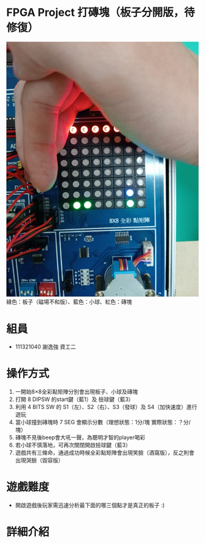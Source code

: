# FPGA Project 打磚塊（板子分開版，待修復）
![image](有想法的板子.jpg)
綠色：板子（磁場不和版）、藍色：小球、紅色：磚塊
# 組員
- 111321040 謝逸強 資工二
# 操作方式
1. 一開始8×8全彩點矩陣分別會出現板子、小球及磚塊
2. 打開 8 DIPSW 的start鍵（藍1）及 撿球鍵（藍3）
3. 利用 4 BITS SW 的 S1（左）、S2（右）、S3（發球）及 S4（加快速度）進行遊玩
4. 當小球撞到磚塊時 7 SEG 會顯示分數（理想狀態：1分/塊 實際狀態：？分/塊）
5. 磚塊不見後beep會大吼一聲，為聰明才智的player喝彩
6. 若小球不慎落地，可再次關閉開啟撿球鍵（藍3）
7. 遊戲共有三條命，通過成功時候全彩點矩陣會出現笑臉（酒窩版），反之則會出現哭臉（毀容版）
# 遊戲難度
- 開啟遊戲後玩家需迅速分析最下面的哪三個點才是真正的板子 :)
# 詳細介紹
